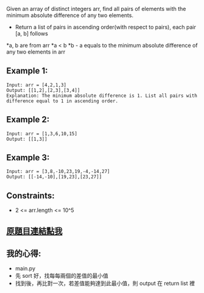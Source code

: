 Given an array of distinct integers arr, find all pairs of elements with the minimum absolute difference of any two elements. 

* Return a list of pairs in ascending order(with respect to pairs), each pair [a, b] follows

*a, b are from arr
*a < b
*b - a equals to the minimum absolute difference of any two elements in arr
 

## Example 1:

	Input: arr = [4,2,1,3]
	Output: [[1,2],[2,3],[3,4]]
	Explanation: The minimum absolute difference is 1. List all pairs with difference equal to 1 in ascending order.

## Example 2:

	Input: arr = [1,3,6,10,15]
	Output: [[1,3]]
	
## Example 3:

	Input: arr = [3,8,-10,23,19,-4,-14,27]
	Output: [[-14,-10],[19,23],[23,27]]
 

## Constraints:

* 2 <= arr.length <= 10^5

## [原題目連結點我](https://leetcode.com/problems/minimum-absolute-difference/)
	
## 我的心得:
* main.py
* 先 sort 好，找每每兩個的差值的最小值
* 找到後，再比對一次，若差值能夠達到此最小值，則 output 在 return list 裡